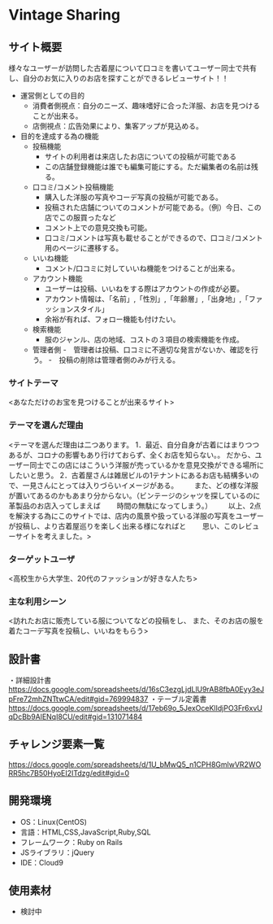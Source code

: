 # Vintage Sharing

## サイト概要
様々なユーザーが訪問した古着屋について口コミを書いてユーザー同士で共有し、自分のお気に入りのお店を探すことができるレビューサイト！！

- 運営側としての目的
   - 消費者側視点：自分のニーズ、趣味嗜好に合った洋服、お店を見つけることが出来る。
   - 店側視点：広告効果により、集客アップが見込める。
- 目的を達成する為の機能
  - 投稿機能
    - サイトの利用者は来店したお店についての投稿が可能である
    - この店舗登録機能は誰でも編集可能にする。ただ編集者の名前は残る。
  - 口コミ/コメント投稿機能 
    - 購入した洋服の写真やコーデ写真の投稿が可能である。
    - 投稿された店舗についてのコメントが可能である。（例）今日、この店でこの服買ったなど
    - コメント上での意見交換も可能。
    - 口コミ/コメントは写真も載せることができるので、口コミ/コメント用のページに遷移する。
  - いいね機能
    - コメント/口コミに対していいね機能をつけることが出来る。
  - アカウント機能
    - ユーザーは投稿、いいねをする際はアカウントの作成が必要。
    - アカウント情報は、「名前」,「性別」,「年齢層」,「出身地」,「ファッションスタイル」
    - 余裕が有れば、フォロー機能も付けたい。
  - 検索機能 
    - 服のジャンル、店の地域、コストの３項目の検索機能を作成。
  - 管理者側
    -　管理者は投稿、口コミに不適切な発言がないか、確認を行う。
    -　投稿の削除は管理者側のみが行える。
### サイトテーマ
<あなただけのお宝を見つけることが出来るサイト>

### テーマを選んだ理由
<テーマを選んだ理由は二つあります。
1．最近、自分自身が古着にはまりつつあるが、コロナの影響もあり行けておらず、全くお店を知らない。。
だから、ユーザー同士でこの店にはこういう洋服が売っているかを意見交換ができる場所にしたいと思う。
2．古着屋さんは雑居ビルの1テナントにあるお店も結構多いので、一見さんにとっては入りづらいイメージがある。
　　また、どの様な洋服が置いてあるのかもあまり分からない。（ビンテージのシャツを探しているのに革製品のお店入ってしまえば
　　時間の無駄になってしまう。）
　　以上、2点を解決する為にこのサイトでは、店内の風景や扱っている洋服の写真をユーザーが投稿し、より古着屋巡りを楽しく出来る様になればと
　　思い、このレビューサイトを考えました。>

### ターゲットユーザ
<高校生から大学生、20代のファッションが好きな人たち>

### 主な利用シーン
<訪れたお店に販売している服についてなどの投稿をし、
また、そのお店の服を着たコーデ写真を投稿し、いいねをもらう>

## 設計書
・詳細設計書
https://docs.google.com/spreadsheets/d/16sC3ezgLjdLlU9rAB8fbA0Eyy3eJpFre72mhZNTtwCA/edit#gid=769994837
・テーブル定義書
https://docs.google.com/spreadsheets/d/17eb69o_5JexOceKlIdjPO3Fr6xvUqDcBb9AlENqI8CU/edit#gid=131071484

## チャレンジ要素一覧
<https://docs.google.com/spreadsheets/d/1U_bMwQ5_n1CPH8GmlwVR2WORR5hc7B50HyoEI2ITdzg/edit#gid=0>

## 開発環境
- OS：Linux(CentOS)
- 言語：HTML,CSS,JavaScript,Ruby,SQL
- フレームワーク：Ruby on Rails
- JSライブラリ：jQuery
- IDE：Cloud9

## 使用素材
- 検討中
